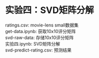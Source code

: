 # 实验四：SVD矩阵分解  

ratings.csv: movie-lens small数据集  
get-data.ipynb: 获取10x10评分矩阵  
svd-raw-data: 存储10x10评分矩阵  
实验四.ipynb: SVD矩阵分解  
svd-predict-rating.csv: 预测结果